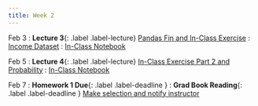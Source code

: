```yaml
---
title: Week 2
---
```


Feb 3
: **Lecture 3**{: .label .label-lecture} [Pandas Fin and In-Class Exercise](lecture/lec03)
	: [Income Dataset](https://drive.google.com/file/d/1e3Pvu9ZN_ZgnJi4TOVoUCNXITDXJvCr8/view?usp=share_link) 
	: [In-Class Notebook](https://colab.research.google.com/drive/14tpp9fHXCxOMeP9YIouxiZJgNcNgAuuo)

Feb 5 
: **Lecture 4**{: .label .label-lecture} [In-Class Exercise Part 2 and Probability](https://docs.google.com/presentation/d/1GCtPkuJlxlVSFcM5UV36SK3J0Teih__jzMsEympVl7w/edit?usp=sharing)
	: [In-Class Notebook](https://colab.research.google.com/drive/1eoT49v73HHSB19E0EL5pMPETd4zKDbcL)

Feb 7
: **Homework 1 Due**{: .label .label-deadline } 
: **Grad Book Reading**{: .label .label-deadline } [Make selection and notify instructor](gradproject#modern-book-and-research-papers-on-machine-learning)   